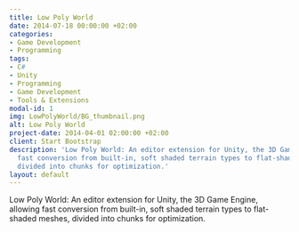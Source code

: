 ```yaml
---
title: Low Poly World
date: 2014-07-18 00:00:00 +02:00
categories:
- Game Development
- Programming
tags:
- C#
- Unity
- Programming
- Game Development
- Tools & Extensions
modal-id: 1
img: LowPolyWorld/BG_thumbnail.png
alt: Low Poly World
project-date: 2014-04-01 02:00:00 +02:00
client: Start Bootstrap
description: 'Low Poly World: An editor extension for Unity, the 3D Game Engine, allowing
  fast conversion from built-in, soft shaded terrain types to flat-shaded meshes,
  divided into chunks for optimization.'
layout: default
---
```


Low Poly World: An editor extension for Unity, the 3D Game Engine, allowing fast conversion from built-in, soft shaded terrain types to flat-shaded meshes, divided into chunks for optimization.
